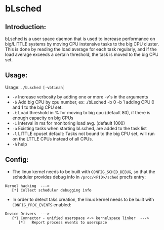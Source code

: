 # bLsched

## Introduction:

bLsched is a user space daemon that is used to increase performance
on big/LITTLE systems by moving CPU instensive tasks to the big CPU cluster.
This is done by reading the load average for each task regularly, and if
the load average exceeds a certain threshold, the task is moved to the big
CPU set.

## Usage:

Usage: `./bLsched [-vbtinah]`
* `-v` Increase verbosity by adding one or more -v's in the arguments
* `-b` Add big CPU by cpu number, ex: ./bLsched -b 0 -b 1 adding CPU 0 and 1 to the big CPU set.
* `-t` Load threshold in % for moving to big cpu (default 80), if there is enough capacity on big CPUs
* `-i` Interval in ms for monitoring load avg. (default 1000)
* `-a` Existing tasks when starting bLsched, are added to the task list
* `-l` LITTLE cpuset default: Tasks not bound to the big CPU set, will run on the LTTLE CPUs instead of all CPUs.
* `-h` help

## Config:

* The linux kernel needs to be built with `CONFIG_SCHED_DEBUG`, so that the scheduler provides debug info in `/proc/<PID>/sched` procfs entry:

```
Kernel hacking  --->
   [*] Collect scheduler debugging info
```

* In order to detect taks creation, the linux kernel needs to be built with `CONFIG_PROC_EVENTS` enabled:

```
Device Drivers  --->
   {*} Connector - unified userspace <-> kernelspace linker  --->
      [*]   Report process events to userspace
```
